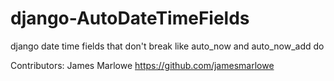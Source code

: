 django-AutoDateTimeFields
=========================

django date time fields that don't break like auto_now and auto_now_add do

Contributors:
James Marlowe https://github.com/jamesmarlowe
